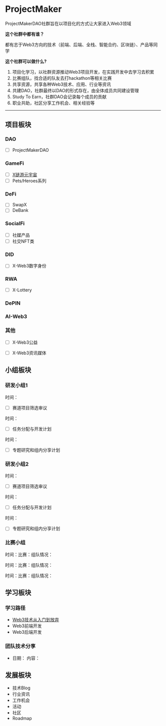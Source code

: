 # ProjectMaker

ProjectMakerDAO社群旨在以项目化的方式让大家进入Web3领域



**这个社群中都有谁？**  

都有志于Web3方向的技术（前端、后端、全栈、智能合约、区块链）、产品等同学



**这个社群可以做什么?**  

1. 项目化学习，以社群资源推动Web3项目开发，在实践开发中去学习去积累
2. 比赛组队，找合适的队友去打hackathon等相关比赛
3. 共享资源，共享各种Web3技术、应用、行业等资讯
4. 共建DAO，社群最终以DAO的形式存在，由全体成员共同建设管理
5. Study To Earn，社群DAO会记录每个成员的贡献
6. 职业共助，社区分享工作机会、相关经验等

---

## 项目板块

### DAO

- [ ] ProjectMakerDAO

### GameFi

- [ ] [X链游元宇宙](./projects/gamefi/X链游元宇宙.md) 
- [ ] Pets/Heroes系列

### DeFi

- [ ] SwapX
- [ ] DeBank

### SocialFi

- [ ] 社媒产品
- [ ] 社交NFT类

### DID

- [ ] X-Web3数字身份

### RWA

- [ ] X-Lottery

### DePIN

### AI-Web3

### 其他

- [ ] X-Web3公益
- [ ] X-Web3资讯媒体



## 小组板块

### 研发小组1

时间：

- [ ] 赛道项目筛选审议

时间：

- [ ] 任务分配与开发计划

时间：

- [ ] 专题研究和组内分享计划



### 研发小组2

时间：

- [ ] 赛道项目筛选审议

时间：

- [ ] 任务分配与开发计划

时间：

- [ ] 专题研究和组内分享计划



### 比赛小组

时间：比赛：组队情况：

时间：比赛：组队情况：

时间：比赛：组队情况：



## 学习板块

### 学习路径

- [Web3技术从入门到放弃](./study/web3/README.md)
- Web3前端开发
- Web3后端开发



### 团队技术分享

- 日期： 内容：

## 发展板块

- 技术Blog
- 行业资讯
- 工作机会
- 活动
- 社区
- Roadmap
